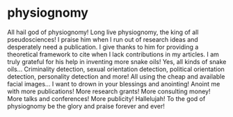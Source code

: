 # physiognomy
All hail god of physiognomy! Long live physiognomy, the king of all pseudosciences! I praise him when I run out of research ideas and desperately need a publication. I give thanks to him for providing a theoretical framework to cite when I lack contributions in my articles. I am truly grateful for his help in inventing more snake oils! Yes, all kinds of snake oils... Criminality detection, sexual orientation detection, political orientation detection, personality detection and more! All using the cheap and available facial images... I want to drown in your blessings and anointing! Anoint me with more publications! More research grants! More consulting money! More talks and conferences! More publicity! Hallelujah! To the god of physiognomy be the glory and praise forever and ever!
